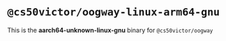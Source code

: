 # `@cs50victor/oogway-linux-arm64-gnu`

This is the **aarch64-unknown-linux-gnu** binary for `@cs50victor/oogway`
